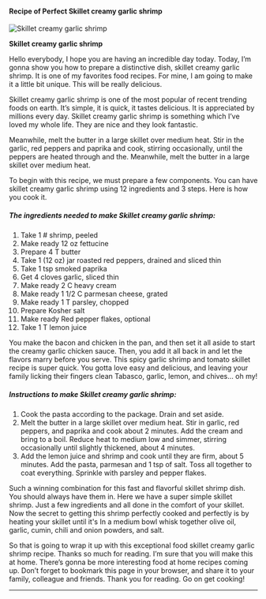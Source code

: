             

#### Recipe of Perfect Skillet creamy garlic shrimp

![Skillet creamy garlic shrimp](https://img-global.cpcdn.com/recipes/b0dec8c1ecc0664a/751x532cq70/skillet-creamy-garlic-shrimp-recipe-main-photo.jpg)

**Skillet creamy garlic shrimp**

Hello everybody, I hope you are having an incredible day today. Today, I’m gonna show you how to prepare a distinctive dish, skillet creamy garlic shrimp. It is one of my favorites food recipes. For mine, I am going to make it a little bit unique. This will be really delicious.

Skillet creamy garlic shrimp is one of the most popular of recent trending foods on earth. It’s simple, it is quick, it tastes delicious. It is appreciated by millions every day. Skillet creamy garlic shrimp is something which I’ve loved my whole life. They are nice and they look fantastic.

Meanwhile, melt the butter in a large skillet over medium heat. Stir in the garlic, red peppers and paprika and cook, stirring occasionally, until the peppers are heated through and the. Meanwhile, melt the butter in a large skillet over medium heat.

To begin with this recipe, we must prepare a few components. You can have skillet creamy garlic shrimp using 12 ingredients and 3 steps. Here is how you cook it.

##### The ingredients needed to make Skillet creamy garlic shrimp:

1.  Take 1 # shrimp, peeled
2.  Make ready 12 oz fettucine
3.  Prepare 4 T butter
4.  Take 1 (12 oz) jar roasted red peppers, drained and sliced thin
5.  Take 1 tsp smoked paprika
6.  Get 4 cloves garlic, sliced thin
7.  Make ready 2 C heavy cream
8.  Make ready 1 1/2 C parmesan cheese, grated
9.  Make ready 1 T parsley, chopped
10.  Prepare Kosher salt
11.  Make ready Red pepper flakes, optional
12.  Take 1 T lemon juice

You make the bacon and chicken in the pan, and then set it all aside to start the creamy garlic chicken sauce. Then, you add it all back in and let the flavors marry before you serve. This spicy garlic shrimp and tomato skillet recipe is super quick. You gotta love easy and delicious, and leaving your family licking their fingers clean Tabasco, garlic, lemon, and chives… oh my!

##### Instructions to make Skillet creamy garlic shrimp:

1.  Cook the pasta according to the package. Drain and set aside.
2.  Melt the butter in a large skillet over medium heat. Stir in garlic, red peppers, and paprika and cook about 2 minutes. Add the cream and bring to a boil. Reduce heat to medium low and simmer, stirring occasionally until slightly thickened, about 4 minutes.
3.  Add the lemon juice and shrimp and cook until they are firm, about 5 minutes. Add the pasta, parmesan and 1 tsp of salt. Toss all together to coat everything. Sprinkle with parsley and pepper flakes.

Such a winning combination for this fast and flavorful skillet shrimp dish. You should always have them in. Here we have a super simple skillet shrimp. Just a few ingredients and all done in the comfort of your skillet. Now the secret to getting this shrimp perfectly cooked and perfectly is by heating your skillet until it's In a medium bowl whisk together olive oil, garlic, cumin, chili and onion powders, and salt.

So that is going to wrap it up with this exceptional food skillet creamy garlic shrimp recipe. Thanks so much for reading. I’m sure that you will make this at home. There’s gonna be more interesting food at home recipes coming up. Don’t forget to bookmark this page in your browser, and share it to your family, colleague and friends. Thank you for reading. Go on get cooking!

* * *